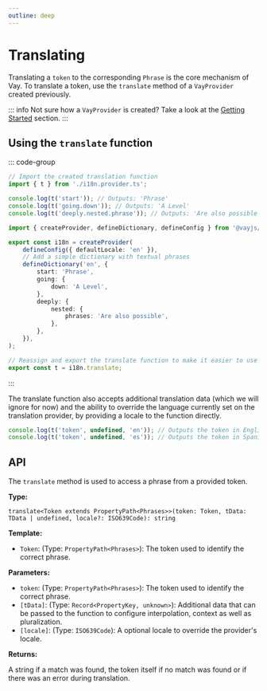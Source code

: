 ```yaml
---
outline: deep
---
```


<!-- @format -->

# Translating

Translating a `token` to the corresponding `Phrase` is the core mechanism of Vay. To translate a token, use the `translate` method of a `VayProvider` created previously.

::: info
Not sure how a `VayProvider` is created? Take a look at the [Getting Started](./02.getting-started.md) section.
:::

## Using the `translate` function

::: code-group

```ts [src/index.ts]
// Import the created translation function
import { t } from './i18n.provider.ts';

console.log(t('start')); // Outputs: 'Phrase'
console.log(t('going.down')); // Outputs: 'A Level'
console.log(t('deeply.nested.phrase')); // Outputs: 'Are also possible'
```

```ts [src/i18n.provider.ts]
import { createProvider, defineDictionary, defineConfig } from '@vayjs/vay';

export const i18n = createProvider(
    defineConfig({ defaultLocale: 'en' }),
    // Add a simple dictionary with textual phrases
    defineDictionary('en', {
        start: 'Phrase',
        going: {
            down: 'A Level',
        },
        deeply: {
            nested: {
                phrases: 'Are also possible',
            },
        },
    }),
);

// Reassign and export the translate function to make it easier to use
export const t = i18n.translate;
```

:::

The translate function also accepts additional translation data (which we will ignore for now) and the ability to override the language currently set on the translation provider, by providing a locale to the function directly.

```ts
console.log(t('token', undefined, 'en')); // Outputs the token in English
console.log(t('token', undefined, 'es')); // Outputs the token in Spanish
```

## API

The `translate` method is used to access a phrase from a provided token.

**Type:**

`translate<Token extends PropertyPath<Phrases>>(token: Token, tData: TData | undefined, locale?: ISO639Code): string`

**Template:**

- `Token`: (Type: `PropertyPath<Phrases>`): The token used to identify the correct phrase.

**Parameters:**

- `token`: (Type: `PropertyPath<Phrases>`): The token used to identify the correct phrase.
- `[tData]`: (Type: `Record<PropertyKey, unknown>`): Additional data that can be passed to the function to configure interpolation, context as well as pluralization.
- `[locale]`: (Type: `ISO639Code`): A optional locale to override the provider's locale.

**Returns:**

A string if a match was found, the token itself if no match was found or if there was an error during translation.
